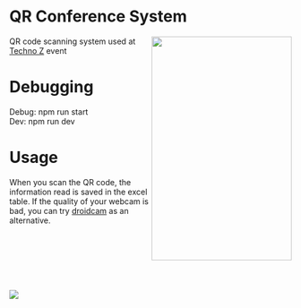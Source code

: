 <h1>QR Conference System</h1>
<img align="right" width="250" height="400" src="https://i.ibb.co/bQChvMy/Ekran-g-r-nt-s-2022-06-04-011948-1.png">
<p align="left"> 
  QR code scanning system used at <a href="https://www.linkedin.com/events/technoz6935059638434308097/">Techno Z</a> event
</p>
<h1>Debugging</h1>
Debug: npm run start<br>
Dev: npm run dev
<h1>Usage</h1>
<p>When you scan the QR code, the information read is saved in the excel table. If the quality of your webcam is bad, you can try <a href="https://play.google.com/store/apps/details?id=com.dev47apps.droidcam&hl=tr&gl=US">droidcam</a> as an alternative.</p>
<br><br><br><br><br><br>
<img  src="https://i.ibb.co/WchxZJ4/Ekran-g-r-nt-s-2022-06-04-011525.png">
